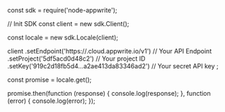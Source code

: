 const sdk = require('node-appwrite');

// Init SDK
const client = new sdk.Client();

const locale = new sdk.Locale(client);

client
    .setEndpoint('https://<REGION>.cloud.appwrite.io/v1') // Your API Endpoint
    .setProject('5df5acd0d48c2') // Your project ID
    .setKey('919c2d18fb5d4...a2ae413da83346ad2') // Your secret API key
;

const promise = locale.get();

promise.then(function (response) {
    console.log(response);
}, function (error) {
    console.log(error);
});